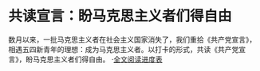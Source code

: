 # 共读宣言：盼马克思主义者们得自由
数月以来，一批马克思主义者在社会主义国家消失了，我们重拾《共产党宣言》，相遇五四新青年的理想：成为马克思主义者。以打卡的形式，共读《共产党宣言》，盼马克思主义者们得自由。
·[全文阅读进度表](https://github.com/typethon/communist/blob/master/schedule.md)
